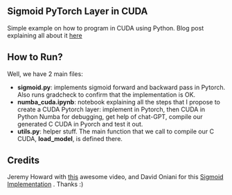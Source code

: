 ## Sigmoid PyTorch Layer in CUDA

Simple example on how to program in CUDA using Python. Blog post explaining all about it [here](https://www.gfickel.com/jekyll/update/2024/03/13/making-your-gpu-go-brrr-creating-a-cuda-layer-in-pytorch.html)

## How to Run?

Well, we have 2 main files:

- **sigmoid.py**: implements sigmoid forward and backward pass in Pytorch. Also runs gradcheck to confirm that the implementation is OK.
- **numba_cuda.ipynb**: notebook explaining all the steps that I propose to create a CUDA Pytorch layer: implement in Pytorch, then CUDA in Python Numba for debugging, get help of chat-GPT, compile our generated C CUDA in Pyorch and test it out.
- **utils.py**: helper stuff. The main function that we call to compile our C CUDA, **load_model**, is defined there.

## Credits

Jeremy Howard with [this](https://www.youtube.com/watch?v=nOxKexn3iBo) awesome video, and David Oniani for this [Sigmoid Implementation](https://www.youtube.com/watch?v=oxC3T_-_Amw) . Thanks :)
